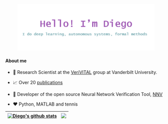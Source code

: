 <p align="center"><a href="https://mldiego.github.io"><img width="85%" alt="Hello, I'm  Diego!" src="diegoT.png" /></a></p>


#### About me

- 💼 Research Scientist at the [VeriVITAL](http://www.taylortjohnson.com/) group at Vanderbilt University.

- 📈 Over 20 [publications](https://scholar.google.com/citations?user=kgpZCIAAAAAJ&hl=en)

- 🤵 Developer of the open source Neural Network Verification Tool, [NNV](https://github.com/verivital/nnv)

- ❤️ Python, MATLAB and tennis

| <a href="https://github.com/mldiego"><img align="center" src="https://github-readme-stats.vercel.app/api?username=mldiego&show_icons=true&include_all_commits=true&theme=buefy&hide_border=true&count_private=true" alt="Diego's github stats" /></a> | <a href="https://github.com/mldiego"><img align="center" src="https://github-readme-stats.vercel.app/api/top-langs/?username=mldiego&layout=compact&theme=buefy&hide_border=true&count_private=true&langs_count=8" /></a> |
| ------------- | ------------- |
